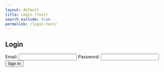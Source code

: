 ```yaml
---
layout: default
title: Login (Test)
search_exclude: true
permalink: /login-test/
---
```


<body>
    <h2>Login</h2>
    <form id="loginForm">
        <label for="email">Email:</label>
        <input type="text" id="email" name="email" required>
        <label for="password">Password:</label>
        <input type="password" id="password" name="password" required>
        <button type="button" onclick="signIn()">Sign In</button>
    </form>
    <script>
        function signIn() {
            // Get values from input fields
            var email = document.getElementById('email').value;
            var password = document.getElementById('password').value;
            // Create JSON body
            var requestBody = {
                email: email,
                password: password
            };
            // Make the fetch request
            fetch('https://jcc.stu.nighthawkcodingsociety.com/authenticate', {
            method: 'POST',
            headers: {
                'Content-Type': 'application/json',
            },
            body: JSON.stringify(requestBody),
            })
            .then((data) => {
                if (data.status == 200) {
                        window.location.replace("{{site.baseurl}}/user-disp-test/");
                    } else {
                        document.getElementById('message').innerHTML = "Invalid email or password"
                    }
                })
        }
    </script>
</body>